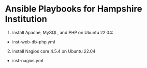 # Ansible Playbooks for Hampshire Institution

1. Install Apache, MySQL, and PHP on Ubuntu 22.04:
- inst-web-db-php.yml

2. Install Nagios core 4.5.4 on Ubuntu 22.04
- inst-nagios.yml
